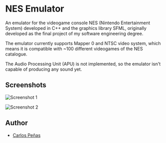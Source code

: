 # NES Emulator

An emulator for the videogame console NES (Nintendo Entertainment System) developed in C++ and the graphics library SFML, originally developed as the final project of my software engineering degree.

The emulator currently supports Mapper 0 and NTSC video system, which means it is compatible with ~100 different videogames of the NES catalogue.

The Audio Processing Unit (APU) is not implemented, so the emulator isn't capable of producing any sound yet.

## Screenshots

![Screenshot 1](https://imgur.com/qJKEINp)

![Screenshot 2](https://imgur.com/HYYGtbK)


## Author

- [Carlos Peñas](https://github.com/carlos-penas)

